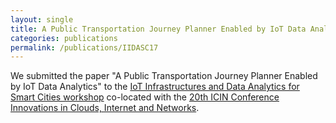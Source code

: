 ```yaml
---
layout: single
title: A Public Transportation Journey Planner Enabled by IoT Data Analytics
categories: publications
permalink: /publications/IIDASC17
---
```


We submitted the paper "A Public Transportation Journey Planner Enabled by IoT Data Analytics" to the [IoT Infrastructures and Data Analytics for Smart Cities workshop](https://mobcom.ecs.hs-osnabrueck.de/icin/) co-located with the [20th ICIN Conference Innovations in Clouds, Internet and Networks](http://www.icin-conference.org/).
